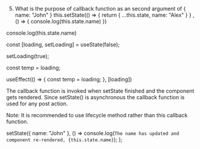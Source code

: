 5. What is the purpose of callback function as an second argument of 
{
  name: "John"
}
this.setState(() => {
  return { ...this.state, name: "Alex" }
} , () => {
  console.log(this.state.name)
})

console.log(this.state.name)


 const [loading, setLoading] = useState(false);

 setLoading(true);

 const temp = loading;

 useEffect(() => {
  const temp = loading;
 }, [loading])
















The callback function is invoked when setState finished and the component gets rendered. Since setState() is asynchronous the callback function is used for any post action.

Note: It is recommended to use lifecycle method rather than this callback function.

setState({ name: "John" }, () =>
  console.log(`The name has updated and component re-rendered, {this.state.name}`);
);